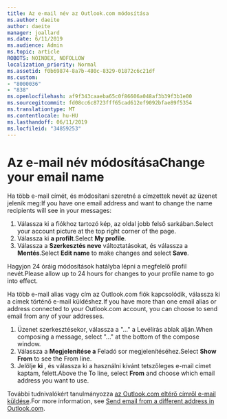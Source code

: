 ```yaml
---
title: Az e-mail név az Outlook.com módosítása
ms.author: daeite
author: daeite
manager: joallard
ms.date: 6/11/2019
ms.audience: Admin
ms.topic: article
ROBOTS: NOINDEX, NOFOLLOW
localization_priority: Normal
ms.assetid: f0b69874-8a7b-480c-8329-01872c6c21df
ms.custom:
- "8000036"
- "838"
ms.openlocfilehash: af9f343caaeba65c0f86606a048af3b39f3b1e00
ms.sourcegitcommit: fd08cc6c8723fff65cad612ef9092bfae89f5354
ms.translationtype: MT
ms.contentlocale: hu-HU
ms.lasthandoff: 06/11/2019
ms.locfileid: "34859253"
---
```

# <a name="change-your-email-name"></a><span data-ttu-id="56af3-102">Az e-mail név módosítása</span><span class="sxs-lookup"><span data-stu-id="56af3-102">Change your email name</span></span>

<span data-ttu-id="56af3-103">Ha több e-mail címét, és módosítani szeretné a címzettek nevét az üzenet jelenik meg:</span><span class="sxs-lookup"><span data-stu-id="56af3-103">If you have one email address and want to change the name recipients will see in your messages:</span></span>
  
1. <span data-ttu-id="56af3-104">Válassza ki a fiókhoz tartozó kép, az oldal jobb felső sarkában.</span><span class="sxs-lookup"><span data-stu-id="56af3-104">Select your account picture at the top right corner of the page.</span></span>
2. <span data-ttu-id="56af3-105">Válassza ki **a profilt**.</span><span class="sxs-lookup"><span data-stu-id="56af3-105">Select **My profile**.</span></span>
3. <span data-ttu-id="56af3-106">Válassza a **Szerkesztés neve** változtatásokat, és válassza a **Mentés**.</span><span class="sxs-lookup"><span data-stu-id="56af3-106">Select **Edit name** to make changes and select **Save**.</span></span>

<span data-ttu-id="56af3-107">Hagyjon 24 óráig módosítások hatályba lépni a megfelelő profil nevét.</span><span class="sxs-lookup"><span data-stu-id="56af3-107">Please allow up to 24 hours for changes to your profile name to go into effect.</span></span>
  
<span data-ttu-id="56af3-108">Ha több e-mail alias vagy cím az Outlook.com fiók kapcsolódik, válassza ki a címek történő e-mail küldéshez.</span><span class="sxs-lookup"><span data-stu-id="56af3-108">If you have more than one email alias or address connected to your Outlook.com account, you can choose to send email from any of your addresses.</span></span>
  
1. <span data-ttu-id="56af3-109">Üzenet szerkesztésekor, válassza a "..." a Levélírás ablak alján.</span><span class="sxs-lookup"><span data-stu-id="56af3-109">When composing a message, select "..." at the bottom of the compose window.</span></span>
1. <span data-ttu-id="56af3-110">Válassza a **Megjelenítése a** Feladó sor megjelenítéséhez.</span><span class="sxs-lookup"><span data-stu-id="56af3-110">Select **Show From** to see the From line.</span></span>
1. <span data-ttu-id="56af3-111">Jelölje **ki** , és válassza ki a használni kívánt tetszőleges e-mail címet kaptam, felett.</span><span class="sxs-lookup"><span data-stu-id="56af3-111">Above the To line, select **From** and choose which email address you want to use.</span></span>

<span data-ttu-id="56af3-112">További tudnivalókért tanulmányozza [az Outlook.com eltérő címről e-mail küldése](https://go.microsoft.com/fwlink/p/?linkid=2001701&amp;clcid=0x409).</span><span class="sxs-lookup"><span data-stu-id="56af3-112">For more information, see [Send email from a different address in Outlook.com](https://go.microsoft.com/fwlink/p/?linkid=2001701&amp;clcid=0x409).</span></span>